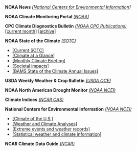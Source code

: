 **NOAA News** *[[National Centers for Environmental Information]](https://www.ncei.noaa.gov/news)*

**NOAA Climate Monitoring Portal** *[(NOAA)](https://www.ncdc.noaa.gov/climate-monitoring/)*  

**CPC Climate Diagnostics Bulletin**  *[(NOAA CPC Publications)](https://www.cpc.ncep.noaa.gov/products/outreach/publications.shtml)*  
[[current month]](https://www.cpc.ncep.noaa.gov/products/CDB/)
[[archive]](https://www.cpc.ncep.noaa.gov/products/CDB/CDB_Archive_html/CDB_archive.shtml) 

**NOAA State of the Climate** *[(SOTC)](https://www.ncdc.noaa.gov/sotc/)*  

- [[Current SOTC]](https://www.ncdc.noaa.gov/sotc/)
- [[Climate at a Glance]](https://www.ncdc.noaa.gov/bams)
- [[Monthly Climate Briefing]](https://www.ncdc.noaa.gov/sotc/briefings)
- [[Societal impacts]](https://www.ncdc.noaa.gov/societal-impacts/)
- [[BAMS State of the Climate Annual Issues]](https://www.ncdc.noaa.gov/bams)

**USDA Weekly Weather & Crop Bulletin** *[(USDA OCE)](https://www.usda.gov/oce/weather/pubs/Weekly/Wwcb/)*

**NOAA North American Drought Monitor**  *[(NOAA NCEI)](https://www.ncdc.noaa.gov/temp-and-precip/drought/nadm/maps)*  

**Climate Indices** *[(NCAR CAS)](http://www.cgd.ucar.edu/cas/catalog/climind/)*

**National Centers for Environmental Information** *[(NOAA NCEI)](https://www.ncdc.noaa.gov)*  

- [[Climate of the U.S.]](https://www.ncdc.noaa.gov/climate-information/climate-us)
- [[Weather and Climate Analyses]](https://www.ncdc.noaa.gov/climate-information/analyses)
- [[Extreme events and weather records]](https://www.ncdc.noaa.gov/climate-information/extreme-events)
- [[Statistical weather and climate information]](https://www.ncdc.noaa.gov/climate-information/statistical-weather-and-climate-information)

**NCAR Climate Data Guide** *[(NCAR)](https://climatedataguide.ucar.edu/)*




